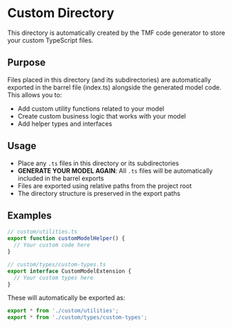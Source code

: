 # Custom Directory

This directory is automatically created by the TMF code generator to store your custom TypeScript files.

## Purpose

Files placed in this directory (and its subdirectories) are automatically exported in the barrel file (index.ts)
alongside the generated model code. This allows you to:

- Add custom utility functions related to your model
- Create custom business logic that works with your model
- Add helper types and interfaces

## Usage

- Place any `.ts` files in this directory or its subdirectories
- **GENERATE YOUR MODEL AGAIN**: All `.ts` files will be automatically included in the barrel exports
- Files are exported using relative paths from the project root
- The directory structure is preserved in the export paths

## Examples

```typescript
// custom/utilities.ts
export function customModelHelper() {
  // Your custom code here
}

// custom/types/custom-types.ts
export interface CustomModelExtension {
  // Your custom types here
}
```

These will automatically be exported as:

```typescript
export * from './custom/utilities';
export * from './custom/types/custom-types';
```
